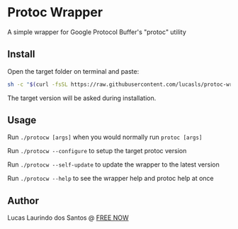 
# Protoc Wrapper

A simple wrapper for Google Protocol Buffer's "protoc" utility

## Install

Open the target folder on terminal and paste:
```bash
sh -c "$(curl -fsSL https://raw.githubusercontent.com/lucasls/protoc-wrapper/master/install.sh)"
```

The target version will be asked during installation.

## Usage

Run `./protocw [args]` when you would normally run `protoc [args]` 

Run `./protocw --configure` to setup the target protoc version

Run `./protocw --self-update` to update the wrapper to the latest version

Run `./protocw --help` to see the wrapper help and protoc help at once

## Author  

Lucas Laurindo dos Santos @ [FREE NOW](https://free-now.com/)